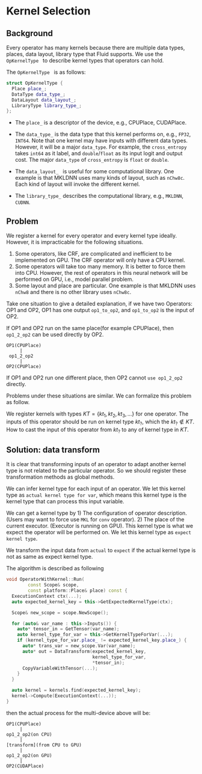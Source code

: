 # Kernel Selection

## Background
Every operator has many kernels because there are multiple data types, places, data layout, library type that Fluid supports. We use the `OpKernelType ` to describe kernel types that operators can hold.

The `OpKernelType ` is as follows:

```cpp
struct OpKernelType {
  Place place_;
  DataType data_type_;
  DataLayout data_layout_;
  LibraryType library_type_;
};
```

- The `place_` is a descriptor of the device, e.g., CPUPlace, CUDAPlace.

- The `data_type_` is the data type that this kernel performs on, e.g., `FP32`, `INT64`. Note that one kernel may have inputs with different data types. However, it will be a major `data_type`. For example, the `cross_entropy` takes `int64` as it label, and `double`/`float` as its input logit and output cost. The major `data_type` of `cross_entropy` is `float` or `double`.

- The `data_layout_ ` is useful for some computational library. One example is that MKLDNN uses many kinds of layout, such as `nChw8c`. Each kind of layout will invoke the different kernel.

- The `library_type_` describes the computational library, e.g., `MKLDNN`, `CUDNN`.

## Problem

We register a kernel for every operator and every kernel type ideally. However, it is impracticable for the following situations.

1. Some operators, like CRF, are complicated and inefficient to be implemented on GPU. The CRF operator will only have a CPU kernel.
2. Some operators will take too many memory. It is better to force them into CPU. However, the rest of operators in this neural network will be performed on GPU, i.e., model parallel problem.
3. Some layout and place are particular. One example is that MKLDNN uses `nChw8` and there is no other library uses `nChw8c`.

Take one situation to give a detailed explanation, if we have two Operators: OP1 and OP2, OP1 has one output `op1_to_op2`, and `op1_to_op2` is the input of OP2.

If OP1 and OP2 run on the same place(for example CPUPlace), then `op1_2_op2` can be used directly by OP2.

```
OP1(CPUPlace)
     |
 op1_2_op2
     |
OP2(CPUPlace)
```

If OP1 and OP2 run one different place, then OP2 cannot `use op1_2_op2` directly.

Problems under these situations are similar. We can formalize this problem as follow.

We register kernels with types $KT = \{kt_1, kt_2, kt_3, ...\}$ for one operator. The inputs of this operator should be run on kernel type $kt_{?}$, which the $kt_{?} \notin KT$. How to cast the input of this operator from $kt_{?}$ to any of kernel type in $KT$.

## Solution: data transform

It is clear that transforming inputs of an operator to adapt another kernel type is not related to the particular operator. So we should register these transformation methods as global methods.

We can infer kernel type for each input of an operator. We let this kernel type as `actual kernel type for var`, which means this kernel type is the kernel type that can process this input variable.

We can get a kernel type by 1) The configuration of operator description. (Users may want to force use `MKL` for `conv` operator). 2) The place of the current executor. (Executor is running on GPU). This kernel type is what we expect the operator will be performed on. We let this kernel type as `expect kernel type`.

We transform the input data from `actual` to `expect` if the actual kernel type is not as same as expect kernel type.

The algorithm is described as following

```cpp
void OperatorWithKernel::Run(
        const Scope& scope,
        const platform::Place& place) const {
  ExecutionContext ctx(...);
  auto expected_kernel_key = this->GetExpectedKernelType(ctx);

  Scope& new_scope = scope.NewScope();

  for (auto& var_name : this->Inputs()) {
    auto* tensor_in = GetTensor(var_name);
    auto kernel_type_for_var = this->GetKernelTypeForVar(...);
    if (kernel_type_for_var.place_ != expected_kernel_key.place_) {
      auto* trans_var = new_scope.Var(var_name);
      auto* out = DataTransform(expected_kernel_key,
                                kernel_type_for_var,
                                *tensor_in);
      CopyVariableWithTensor(...);
    }
  }

  auto kernel = kernels.find(expected_kernel_key);
  kernel->Compute(ExecutionContext(...));
}
```

then the actual process for the multi-device above will be:

```
OP1(CPUPlace)
     |
op1_2_op2(on CPU)
     |
[transform](from CPU to GPU)
     |
op1_2_op2(on GPU)
     |
OP2(CUDAPlace)
```
